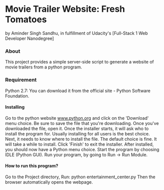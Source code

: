 # Movie Trailer Website: Fresh Tomatoes

by Aminder Singh Sandhu, in fulfillment of Udacity's [Full-Stack 1 Web Developer Nanodegree]

### About

This project provides a simple server-side script to generate a website of movie trailers from a python program.

### Requirement

Python 2.7: You can download it from the official site - Python Software Foundation.

#### Installing
Go to the python website www.python.org and click on the 'Download' menu choice.
Be sure to save the file that you're downloading.
Once you've downloaded the file, open it.
Once the installer starts, it will ask who to install the program for. Usually installing for all users is the best choice.
Next, it needs to know where to install the file. The default choice is fine.
It will take a while to install.
Click 'Finish' to exit the installer.
After installed, you should now have a Python menu choice. Start the program by choosing IDLE (Python GUI).
Run your program, by going to Run -> Run Module.

#### How to run this program?

Go to the Project directory,
Run:
python entertainment_center.py
Then the browser automatically opens the webpage.
